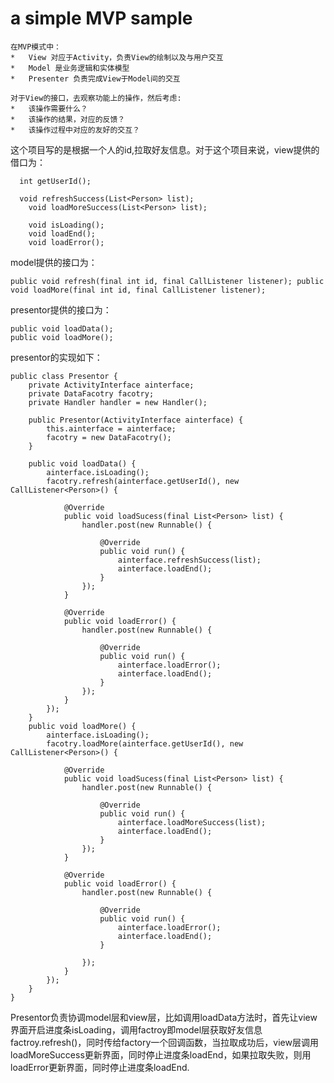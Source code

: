# a simple MVP sample
    在MVP模式中：
    *	View 对应于Activity，负责View的绘制以及与用户交互
    *	Model 是业务逻辑和实体模型
    *	Presenter 负责完成View于Model间的交互
 
    对于View的接口，去观察功能上的操作，然后考虑:
    *	该操作需要什么？ 
    *	该操作的结果，对应的反馈？
    *	该操作过程中对应的友好的交互？

这个项目写的是根据一个人的id,拉取好友信息。对于这个项目来说，view提供的借口为：
```
  int getUserId();

  void refreshSuccess(List<Person> list);
	void loadMoreSuccess(List<Person> list);

	void isLoading();
	void loadEnd();
	void loadError();
```
model提供的接口为：
```
public void refresh(final int id, final CallListener listener); public void loadMore(final int id, final CallListener listener);
```
presentor提供的接口为：
```
public void loadData();
public void loadMore();
```
presentor的实现如下：
```
public class Presentor {
	private ActivityInterface ainterface;
	private DataFacotry facotry;
	private Handler handler = new Handler();

	public Presentor(ActivityInterface ainterface) {
		this.ainterface = ainterface;
		facotry = new DataFacotry();
	}

	public void loadData() {
		ainterface.isLoading();
		facotry.refresh(ainterface.getUserId(), new CallListener<Person>() {

			@Override
			public void loadSucess(final List<Person> list) {
				handler.post(new Runnable() {

					@Override
					public void run() {
						ainterface.refreshSuccess(list);
						ainterface.loadEnd();
					}
				});
			}

			@Override
			public void loadError() {
				handler.post(new Runnable() {

					@Override
					public void run() {
						ainterface.loadError();
						ainterface.loadEnd();
					}
				});
			}
		});
	}
	public void loadMore() {
		ainterface.isLoading();
		facotry.loadMore(ainterface.getUserId(), new CallListener<Person>() {

			@Override
			public void loadSucess(final List<Person> list) {
				handler.post(new Runnable() {

					@Override
					public void run() {
						ainterface.loadMoreSuccess(list);
						ainterface.loadEnd();
					}
				});
			}

			@Override
			public void loadError() {
				handler.post(new Runnable() {

					@Override
					public void run() {
						ainterface.loadError();
						ainterface.loadEnd();
					}

				});
			}
		});
	}
}
```
Presentor负责协调model层和view层，比如调用loadData方法时，首先让view界面开启进度条isLoading，调用factroy即model层获取好友信息factroy.refresh()，同时传给factory一个回调函数，当拉取成功后，view层调用loadMoreSuccess更新界面，同时停止进度条loadEnd，如果拉取失败，则用loadError更新界面，同时停止进度条loadEnd.
